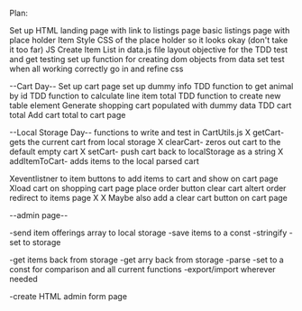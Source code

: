 Plan:

Set up HTML 
landing page with link to listings page 
basic listings page with place holder Item
Style CSS of the place holder so it looks okay (don't take it too far)
JS
Create Item List in data.js file
layout objective for the TDD test and get testing
set up function for creating dom objects from data set 
test
when all working correctly go in and refine css 

--Cart Day--
Set up cart page 
set up dummy info
TDD function to get animal by id
TDD function to calculate line item total 
TDD function to create new table element 
Generate shopping cart populated with dummy data
TDD cart total 
Add cart total to cart page 

--Local Storage Day--
functions to write and test  in CartUtils.js
X    getCart- gets the current cart from local storage 
X    clearCart- zeros out cart to the default empty cart 
X    setCart- push cart back to localStorage as a string 
X    addItemToCart- adds items to the local parsed cart 

Xeventlistner to item buttons to add items to cart and show on cart page
Xload cart on shopping cart page 
place order button
    clear cart
    altert order
    redirect to items page X
X Maybe also add a clear cart button on cart page 

--admin page--

-send item offerings array to local storage
    -save items to a const
    -stringify
    -set to storage 

-get items back from storage
    -get arry back from storage
    -parse
    -set to a const for comparison and all current functions 
        -export/import wherever needed 

-create HTML admin form page 
